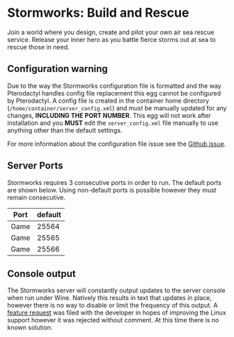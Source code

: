 # Stormworks: Build and Rescue

Join a world where you design, create and pilot your own air sea rescue service. Release your inner hero as you battle fierce storms out at sea to rescue those in need.

## Configuration warning

Due to the way the Stormworks configuration file is formatted and the way Pterodactyl handles config file replacement this egg cannot be configured by Pterodactyl.  A config file is created in the container home directory (`/home/container/server_config.xml`) and must be manually updated for any changes, **INCLUDING THE PORT NUMBER**.  This egg will not work after installation and you **MUST** edit the `server_config.xml` file manually to use anything other than the default settings.

For more information about the configuration file issue see the [Github issue](https://github.com/parkervcp/eggs/issues/522#issuecomment-652514654).

## Server Ports

Stormworks requires 3 consecutive ports in order to run.  The default ports are shown below.  Using non-default ports is possible however they must remain consecutive.

| Port | default |
|------|---------|
| Game | 25564   |
| Game | 25565   |
| Game | 25566   |

## Console output

The Stormworks server will constantly output updates to the server console when run under Wine.  Natively this results in text that updates in place, however there is no way to disable or limit the frequency of this output.  A [feature request](http://mcro.org/issues/view_issue/21739) was filed with the developer in hopes of improving the Linux support however it was rejected without comment.  At this time there is no known solution.
